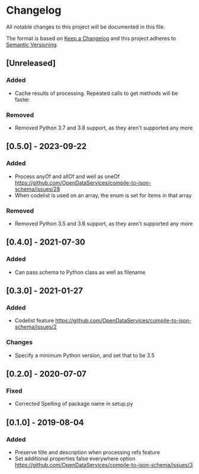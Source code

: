 # Changelog
All notable changes to this project will be documented in this file.

The format is based on [Keep a Changelog](http://keepachangelog.com/en/1.0.0/)
and this project adheres to [Semantic Versioning](http://semver.org/spec/v2.0.0.html).

## [Unreleased]

### Added

- Cache results of processing. Repeated calls to get methods will be faster.

### Removed

- Removed Python 3.7 and 3.8 support, as they aren't supported any more

## [0.5.0] - 2023-09-22

### Added

- Process anyOf and allOf and well as oneOf https://github.com/OpenDataServices/compile-to-json-schema/issues/28
- When codelist is used on an array, the enum is set for items in that array

### Removed

- Removed Python 3.5 and 3.6 support, as they aren't supported any more

## [0.4.0] - 2021-07-30

### Added

- Can pass schema to Python class as well as filename

## [0.3.0] - 2021-01-27

### Added

- Codelist feature https://github.com/OpenDataServices/compile-to-json-schema/issues/2

### Changes

- Specify a minimum Python version, and set that to be 3.5

## [0.2.0] - 2020-07-07                                                 

### Fixed

- Corrected Spelling of package name in setup.py


## [0.1.0] - 2019-08-04

### Added

- Preserve title and description when processing refs feature
- Set additional properties false everywhere option https://github.com/OpenDataServices/compile-to-json-schema/issues/3

